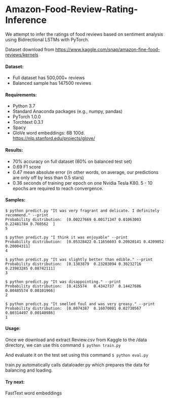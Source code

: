 # Amazon-Food-Review-Rating-Inference
We attempt to infer the ratings of food reviews based on sentiment analysis using Bidirectional LSTMs with PyTorch.

Dataset download from https://www.kaggle.com/snap/amazon-fine-food-reviews/kernels

#### Dataset:
* Full dataset has 500,000+ reviews
* Balanced sample has 147500 reviews

#### Requirements:
* Python 3.7
* Standard Anaconda packages (e.g., numpy, pandas)
* PyTorch 1.0.0
* Torchtext 0.3.1
* Spacy 
* GloVe word embeddings: 6B 100d. https://nlp.stanford.edu/projects/glove/

#### Results:
* 70% accuracy on full dataset (60% on balanced test set)
* 0.69 F1 score
* 0.47 mean absolute error (in other words, on average, our predictions are only off by less than 0.5 stars)
* 0.36 seconds of training per epoch on one Nvidia Tesla K80. 5 - 10 epochs are required to reach convergence.

#### Samples: <br>
```
$ python predict.py "It was very fragrant and delicate. I definitely recommend." --print
Probability distribution:  [0.00227669 0.00171347 0.01063003 0.22481784 0.760562  ] 
5

$ python predict.py "I think it was enjoyable" --print
Probability distribution:  [0.05328422 0.11656603 0.20920141 0.4209052  0.20004311] 
4

$ python predict.py "It was slightly better than edible." --print
Probability distribution:  [0.1383879  0.23203094 0.30232716 0.23983285 0.08742111]  
3

$ python predict.py "It was disappointing." --print
Probability distribution:  [0.415574   0.4342737  0.14427686 0.00485574 0.00101966]  
2

$ python predict.py "It smelled foul and was very greasy." --print
Probability distribution:  [0.8074387  0.16070081 0.02730567 0.00314497 0.00140986] 
1

```
#### Usage: <br>
Once we download and extract Review.csv from Kaggle to the /data directory, we can use this command 
`$ python train.py`

And evaluate it on the test set using this command
`$ python eval.py`

train.py automatically calls dataloader.py which prepares the data for balancing and loading.

#### Try next: <br>
FastText word embeddings
